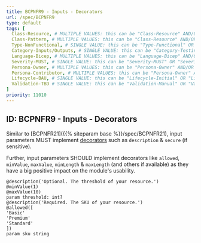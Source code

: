 ```yaml
---
title: BCPNFR9 - Inputs - Decorators
url: /spec/BCPNFR9
type: default
tags: [
  Class-Resource, # MULTIPLE VALUES: this can be "Class-Resource" AND/OR "Class-Pattern" AND/OR "Class-Utility"
  Class-Pattern, # MULTIPLE VALUES: this can be "Class-Resource" AND/OR "Class-Pattern" AND/OR "Class-Utility"
  Type-NonFunctional, # SINGLE VALUE: this can be "Type-Functional" OR "Type-NonFunctional"
  Category-Inputs/Outputs, # SINGLE VALUE: this can be "Category-Testing" OR "Category-Telemetry" OR "Category-Contribution/Support" OR "Category-Documentation" OR "Category-CodeStyle" OR "Category-Naming/Composition" OR "Category-Inputs/Outputs" OR "Category-Release/Publishing"
  Language-Bicep, # MULTIPLE VALUES: this can be "Language-Bicep" AND/OR "Language-Terraform"
  Severity-MUST, # SINGLE VALUE: this can be "Severity-MUST" OR "Severity-SHOULD" OR "Severity-MAY"
  Persona-Owner, # MULTIPLE VALUES: this can be "Persona-Owner" AND/OR "Persona-Contributor"
  Persona-Contributor, # MULTIPLE VALUES: this can be "Persona-Owner" AND/OR "Persona-Contributor"
  Lifecycle-BAU, # SINGLE VALUE: this can be "Lifecycle-Initial" OR "Lifecycle-BAU" OR "Lifecycle-EOL"
  Validation-TBD # SINGLE VALUE: this can be "Validation-Manual" OR "Validation-CI/Informational" OR "CI/Enforced"
]
priority: 11010
---
```


## ID: BCPNFR9 - Inputs - Decorators

Similar to [BCPNFR21]({{% siteparam base %}}/spec/BCPNFR21), input parameters MUST implement [decorators](https://learn.microsoft.com/en-us/azure/azure-resource-manager/bicep/parameters#use-decorators) such as `description` & `secure` (if sensitive).

Further, input parameters SHOULD implement decorators like `allowed`, `minValue`, `maxValue`, `minLength` & `maxLength` (and others if available) as they have a big positive impact on the module's usability.

```bicep
@description('Optional. The threshold of your resource.')
@minValue(1)
@maxValue(10)
param threshold: int?
@description('Required. The SKU of your resource.')
@allowed([
'Basic'
'Premium'
'Standard'
])
param sku string
```
